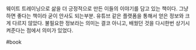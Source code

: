 
웨이트 트레이닝으로 삶을 더 긍정적으로 만든 이들의 이야기를 담고 있는 책이다. 
그냥 하면 좋다는 책이라 굳이 안사도 되는부분. 
유튜브 같은 플랫폼을 통해서 얻은 정보와 크게 다르지 않았다. 
불필요한 정보라는 의미는 결코 아니고,
배웠던 것을 다시한번 상기시켜준다는 점에서 의미가 있었다. 


#book 